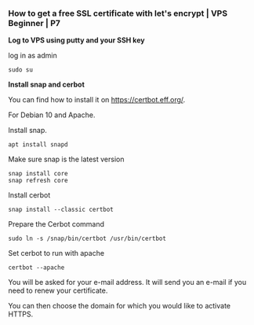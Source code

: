 ###  How to get a free SSL certificate with let's encrypt | VPS Beginner | P7

**Log to VPS using putty and your SSH key**

log in as admin
```
sudo su
```
**Install snap and cerbot**

You can find how to install it on https://certbot.eff.org/.

For Debian 10 and Apache.

Install snap.
```
apt install snapd
```
Make sure snap is the latest version
```
snap install core
snap refresh core
```
Install cerbot
```
snap install --classic certbot
```
Prepare the Cerbot command
```
sudo ln -s /snap/bin/certbot /usr/bin/certbot
```
Set cerbot to run with apache
```
certbot --apache
```
You will be asked for your e-mail address. It will send you an e-mail if you need to renew your certificate.

You can then choose the domain for which you would like to activate HTTPS.